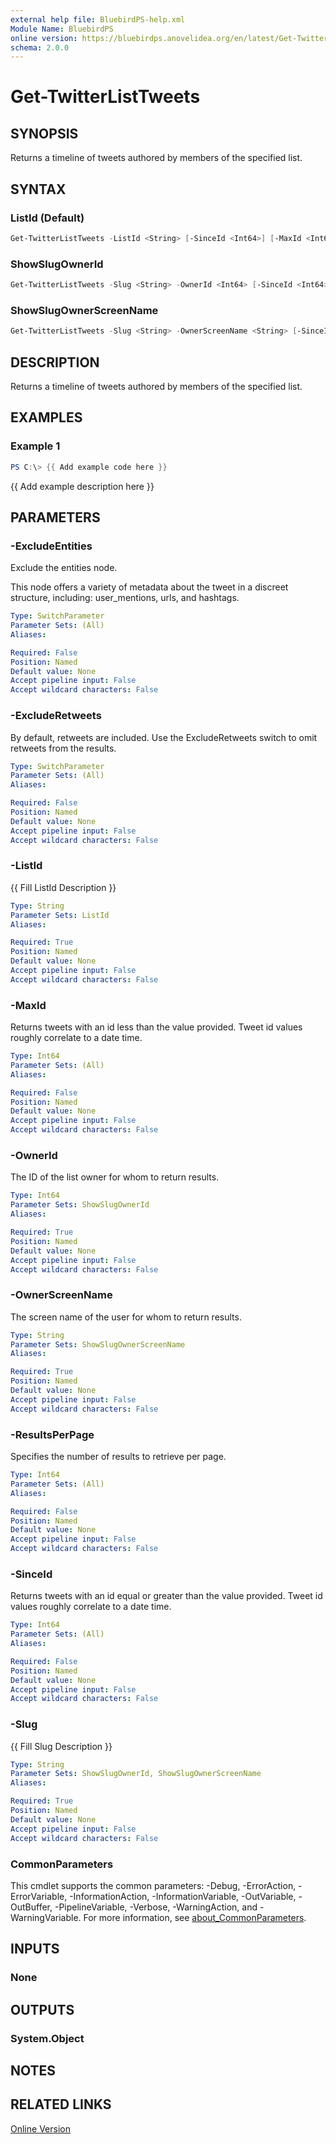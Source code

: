 ```yaml
---
external help file: BluebirdPS-help.xml
Module Name: BluebirdPS
online version: https://bluebirdps.anovelidea.org/en/latest/Get-TwitterListTweets
schema: 2.0.0
---
```


# Get-TwitterListTweets

## SYNOPSIS

Returns a timeline of tweets authored by members of the specified list.

## SYNTAX

### ListId (Default)

```powershell
Get-TwitterListTweets -ListId <String> [-SinceId <Int64>] [-MaxId <Int64>] [-ResultsPerPage <Int64>] [-ExcludeEntities] [-ExcludeRetweets] [<CommonParameters>]
```

### ShowSlugOwnerId

```powershell
Get-TwitterListTweets -Slug <String> -OwnerId <Int64> [-SinceId <Int64>] [-MaxId <Int64>] [-ResultsPerPage <Int64>] [-ExcludeEntities] [-ExcludeRetweets] [<CommonParameters>]
```

### ShowSlugOwnerScreenName

```powershell
Get-TwitterListTweets -Slug <String> -OwnerScreenName <String> [-SinceId <Int64>] [-MaxId <Int64>] [-ResultsPerPage <Int64>] [-ExcludeEntities] [-ExcludeRetweets] [<CommonParameters>]
```

## DESCRIPTION

Returns a timeline of tweets authored by members of the specified list.

## EXAMPLES

### Example 1

```powershell
PS C:\> {{ Add example code here }}
```

{{ Add example description here }}

## PARAMETERS

### -ExcludeEntities

Exclude the entities node.

This node offers a variety of metadata about the tweet in a discreet structure, including: user_mentions, urls, and hashtags.

```yaml
Type: SwitchParameter
Parameter Sets: (All)
Aliases:

Required: False
Position: Named
Default value: None
Accept pipeline input: False
Accept wildcard characters: False
```

### -ExcludeRetweets

By default, retweets are included. Use the ExcludeRetweets switch to omit retweets from the results.

```yaml
Type: SwitchParameter
Parameter Sets: (All)
Aliases:

Required: False
Position: Named
Default value: None
Accept pipeline input: False
Accept wildcard characters: False
```

### -ListId
{{ Fill ListId Description }}

```yaml
Type: String
Parameter Sets: ListId
Aliases:

Required: True
Position: Named
Default value: None
Accept pipeline input: False
Accept wildcard characters: False
```

### -MaxId

Returns tweets with an id less than the value provided. Tweet id values roughly correlate to a date time.

```yaml
Type: Int64
Parameter Sets: (All)
Aliases:

Required: False
Position: Named
Default value: None
Accept pipeline input: False
Accept wildcard characters: False
```

### -OwnerId

The ID of the list owner for whom to return results.

```yaml
Type: Int64
Parameter Sets: ShowSlugOwnerId
Aliases:

Required: True
Position: Named
Default value: None
Accept pipeline input: False
Accept wildcard characters: False
```

### -OwnerScreenName

The screen name of the user for whom to return results.

```yaml
Type: String
Parameter Sets: ShowSlugOwnerScreenName
Aliases:

Required: True
Position: Named
Default value: None
Accept pipeline input: False
Accept wildcard characters: False
```

### -ResultsPerPage

Specifies the number of results to retrieve per page.

```yaml
Type: Int64
Parameter Sets: (All)
Aliases:

Required: False
Position: Named
Default value: None
Accept pipeline input: False
Accept wildcard characters: False
```

### -SinceId

Returns tweets with an id equal or greater than the value provided. Tweet id values roughly correlate to a date time.

```yaml
Type: Int64
Parameter Sets: (All)
Aliases:

Required: False
Position: Named
Default value: None
Accept pipeline input: False
Accept wildcard characters: False
```

### -Slug
{{ Fill Slug Description }}

```yaml
Type: String
Parameter Sets: ShowSlugOwnerId, ShowSlugOwnerScreenName
Aliases:

Required: True
Position: Named
Default value: None
Accept pipeline input: False
Accept wildcard characters: False
```

### CommonParameters

This cmdlet supports the common parameters: -Debug, -ErrorAction, -ErrorVariable, -InformationAction, -InformationVariable, -OutVariable, -OutBuffer, -PipelineVariable, -Verbose, -WarningAction, and -WarningVariable. For more information, see [about_CommonParameters](http://go.microsoft.com/fwlink/?LinkID=113216).

## INPUTS

### None

## OUTPUTS

### System.Object

## NOTES

## RELATED LINKS

[Online Version](https://bluebirdps.anovelidea.org/en/latest/Get-TwitterListTweets)
